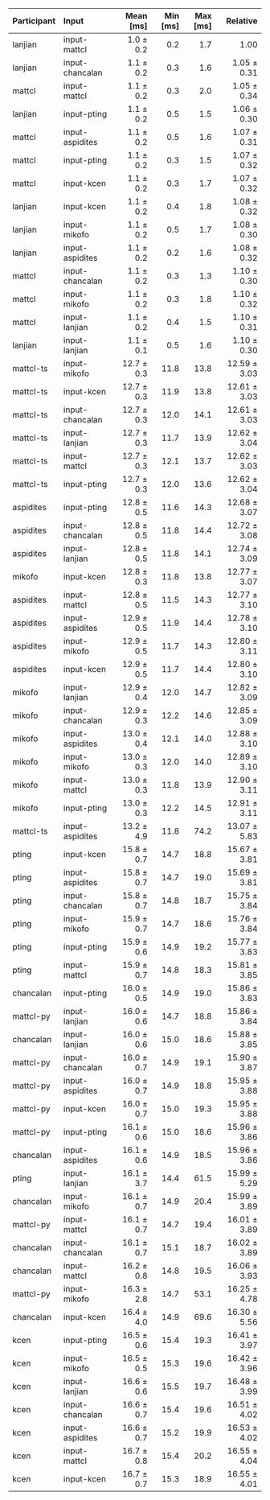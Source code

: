 | Participant | Input | Mean [ms] | Min [ms] | Max [ms] | Relative |
|:---|:---|---:|---:|---:|---:|
| lanjian | input-mattcl | 1.0 ± 0.2 | 0.2 | 1.7 | 1.00 |
| lanjian | input-chancalan | 1.1 ± 0.2 | 0.3 | 1.6 | 1.05 ± 0.31 |
| mattcl | input-mattcl | 1.1 ± 0.2 | 0.3 | 2.0 | 1.05 ± 0.34 |
| lanjian | input-pting | 1.1 ± 0.2 | 0.5 | 1.5 | 1.06 ± 0.30 |
| mattcl | input-aspidites | 1.1 ± 0.2 | 0.5 | 1.6 | 1.07 ± 0.31 |
| mattcl | input-pting | 1.1 ± 0.2 | 0.3 | 1.5 | 1.07 ± 0.32 |
| mattcl | input-kcen | 1.1 ± 0.2 | 0.3 | 1.7 | 1.07 ± 0.32 |
| lanjian | input-kcen | 1.1 ± 0.2 | 0.4 | 1.8 | 1.08 ± 0.32 |
| lanjian | input-mikofo | 1.1 ± 0.2 | 0.5 | 1.7 | 1.08 ± 0.30 |
| lanjian | input-aspidites | 1.1 ± 0.2 | 0.2 | 1.6 | 1.08 ± 0.32 |
| mattcl | input-chancalan | 1.1 ± 0.2 | 0.3 | 1.3 | 1.10 ± 0.30 |
| mattcl | input-mikofo | 1.1 ± 0.2 | 0.3 | 1.8 | 1.10 ± 0.32 |
| mattcl | input-lanjian | 1.1 ± 0.2 | 0.4 | 1.5 | 1.10 ± 0.31 |
| lanjian | input-lanjian | 1.1 ± 0.1 | 0.5 | 1.6 | 1.10 ± 0.30 |
| mattcl-ts | input-mikofo | 12.7 ± 0.3 | 11.8 | 13.8 | 12.59 ± 3.03 |
| mattcl-ts | input-kcen | 12.7 ± 0.3 | 11.9 | 13.8 | 12.61 ± 3.03 |
| mattcl-ts | input-chancalan | 12.7 ± 0.3 | 12.0 | 14.1 | 12.61 ± 3.03 |
| mattcl-ts | input-lanjian | 12.7 ± 0.3 | 11.7 | 13.9 | 12.62 ± 3.04 |
| mattcl-ts | input-mattcl | 12.7 ± 0.3 | 12.1 | 13.7 | 12.62 ± 3.03 |
| mattcl-ts | input-pting | 12.7 ± 0.3 | 12.0 | 13.6 | 12.62 ± 3.04 |
| aspidites | input-pting | 12.8 ± 0.5 | 11.6 | 14.3 | 12.68 ± 3.07 |
| aspidites | input-chancalan | 12.8 ± 0.5 | 11.8 | 14.4 | 12.72 ± 3.08 |
| aspidites | input-lanjian | 12.8 ± 0.5 | 11.8 | 14.1 | 12.74 ± 3.09 |
| mikofo | input-kcen | 12.8 ± 0.3 | 11.8 | 13.8 | 12.77 ± 3.07 |
| aspidites | input-mattcl | 12.8 ± 0.5 | 11.5 | 14.3 | 12.77 ± 3.10 |
| aspidites | input-aspidites | 12.9 ± 0.5 | 11.9 | 14.4 | 12.78 ± 3.10 |
| aspidites | input-mikofo | 12.9 ± 0.5 | 11.7 | 14.3 | 12.80 ± 3.11 |
| aspidites | input-kcen | 12.9 ± 0.5 | 11.7 | 14.4 | 12.80 ± 3.10 |
| mikofo | input-lanjian | 12.9 ± 0.4 | 12.0 | 14.7 | 12.82 ± 3.09 |
| mikofo | input-chancalan | 12.9 ± 0.3 | 12.2 | 14.6 | 12.85 ± 3.09 |
| mikofo | input-aspidites | 13.0 ± 0.4 | 12.1 | 14.0 | 12.88 ± 3.10 |
| mikofo | input-mikofo | 13.0 ± 0.3 | 12.0 | 14.0 | 12.89 ± 3.10 |
| mikofo | input-mattcl | 13.0 ± 0.3 | 11.8 | 13.9 | 12.90 ± 3.11 |
| mikofo | input-pting | 13.0 ± 0.3 | 12.2 | 14.5 | 12.91 ± 3.11 |
| mattcl-ts | input-aspidites | 13.2 ± 4.9 | 11.8 | 74.2 | 13.07 ± 5.83 |
| pting | input-kcen | 15.8 ± 0.7 | 14.7 | 18.8 | 15.67 ± 3.81 |
| pting | input-aspidites | 15.8 ± 0.7 | 14.7 | 19.0 | 15.69 ± 3.81 |
| pting | input-chancalan | 15.8 ± 0.7 | 14.8 | 18.7 | 15.75 ± 3.84 |
| pting | input-mikofo | 15.9 ± 0.7 | 14.7 | 18.6 | 15.76 ± 3.84 |
| pting | input-pting | 15.9 ± 0.6 | 14.9 | 19.2 | 15.77 ± 3.83 |
| pting | input-mattcl | 15.9 ± 0.7 | 14.8 | 18.3 | 15.81 ± 3.85 |
| chancalan | input-pting | 16.0 ± 0.5 | 14.9 | 19.0 | 15.86 ± 3.83 |
| mattcl-py | input-lanjian | 16.0 ± 0.6 | 14.7 | 18.8 | 15.86 ± 3.84 |
| chancalan | input-lanjian | 16.0 ± 0.6 | 15.0 | 18.6 | 15.88 ± 3.85 |
| mattcl-py | input-chancalan | 16.0 ± 0.7 | 14.9 | 19.1 | 15.90 ± 3.87 |
| mattcl-py | input-aspidites | 16.0 ± 0.7 | 14.9 | 18.8 | 15.95 ± 3.88 |
| mattcl-py | input-kcen | 16.0 ± 0.7 | 15.0 | 19.3 | 15.95 ± 3.88 |
| mattcl-py | input-pting | 16.1 ± 0.6 | 15.0 | 18.6 | 15.96 ± 3.86 |
| chancalan | input-aspidites | 16.1 ± 0.6 | 14.9 | 18.5 | 15.96 ± 3.86 |
| pting | input-lanjian | 16.1 ± 3.7 | 14.4 | 61.5 | 15.99 ± 5.29 |
| chancalan | input-mikofo | 16.1 ± 0.7 | 14.9 | 20.4 | 15.99 ± 3.89 |
| mattcl-py | input-mattcl | 16.1 ± 0.7 | 14.7 | 19.4 | 16.01 ± 3.89 |
| chancalan | input-chancalan | 16.1 ± 0.7 | 15.1 | 18.7 | 16.02 ± 3.89 |
| chancalan | input-mattcl | 16.2 ± 0.8 | 14.8 | 19.5 | 16.06 ± 3.93 |
| mattcl-py | input-mikofo | 16.3 ± 2.8 | 14.7 | 53.1 | 16.25 ± 4.78 |
| chancalan | input-kcen | 16.4 ± 4.0 | 14.9 | 69.6 | 16.30 ± 5.56 |
| kcen | input-pting | 16.5 ± 0.6 | 15.4 | 19.3 | 16.41 ± 3.97 |
| kcen | input-mikofo | 16.5 ± 0.5 | 15.3 | 19.6 | 16.42 ± 3.96 |
| kcen | input-lanjian | 16.6 ± 0.6 | 15.5 | 19.7 | 16.48 ± 3.99 |
| kcen | input-chancalan | 16.6 ± 0.7 | 15.4 | 19.6 | 16.51 ± 4.02 |
| kcen | input-aspidites | 16.6 ± 0.7 | 15.2 | 19.9 | 16.53 ± 4.02 |
| kcen | input-mattcl | 16.7 ± 0.8 | 15.4 | 20.2 | 16.55 ± 4.04 |
| kcen | input-kcen | 16.7 ± 0.7 | 15.3 | 18.9 | 16.55 ± 4.01 |
